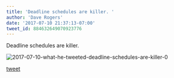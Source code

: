 ```yaml
---
title: 'Deadline schedules are killer. '
author: 'Dave Rogers'
date: '2017-07-10 21:37:13-07:00'
tweet_id: 884632649070923776
---
```

Deadline schedules are killer.

![2017-07-10-what-he-tweeted-deadline-schedules-are-killer-0](/heap/2017-07-10-what-he-tweeted-deadline-schedules-are-killer-0.jpg)

[tweet](https://twitter.com/yukondude/status/884632649070923776)